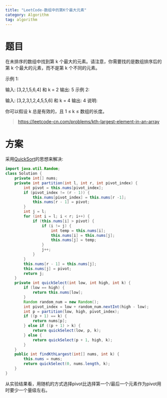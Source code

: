 ```yaml
---
title: "LeetCode-数组中的第K个最大元素"
category: Algorithm
tag: algorithm
---
```

# 题目 #
在未排序的数组中找到第 k 个最大的元素。请注意，你需要找的是数组排序后的第 k 个最大的元素，而不是第 k 个不同的元素。

示例 1:

输入: [3,2,1,5,6,4] 和 k = 2
输出: 5
示例 2:

输入: [3,2,3,1,2,4,5,5,6] 和 k = 4
输出: 4
说明:

你可以假设 k 总是有效的，且 1 ≤ k ≤ 数组的长度。

> https://leetcode-cn.com/problems/kth-largest-element-in-an-array
# 方案 #
采用[QuickSort](https://leon-wtf.github.io/leon.github.io/algorithm/2019/07/26/sort/#more)的思想来解决:
```java
import java.util.Random;
class Solution {
    private int[] nums;
    private int partition(int l, int r, int pivot_index) {
        int pivot = this.nums[pivot_index];
        if (pivot_index != (r - 1)) {
            this.nums[pivot_index] = this.nums[r -1];
            this.nums[r - 1] = pivot;
        }
        int j = l;
        for (int i = l; i < r; i++) {
            if (this.nums[i] > pivot) {
                if (i != j) {
                    int temp = this.nums[i];
                    this.nums[i] = this.nums[j];
                    this.nums[j] = temp;
                }
                j++;
            }
        }
        this.nums[r - 1] = this.nums[j];
        this.nums[j] = pivot;
        return j;
    } 
    private int quickSelect(int low, int high, int k) {
        if (low == high) {
            return this.nums[low];
        }
        Random random_num = new Random();
        int pivot_index = low + random_num.nextInt(high - low); 
        int p = partition(low, high, pivot_index);
        if ((p + 1) == k) {
            return nums[p];
        } else if ((p + 1) > k) {
            return quickSelect(low, p, k);
        } else {
            return quickSelect(p + 1, high, k);
        }        
    }    
    public int findKthLargest(int[] nums, int k) {
        this.nums = nums;
        return quickSelect(0, nums.length, k);
    }
}
```
从实验结果看，用随机的方式选择pivot比选择第一个/最后一个元素作为pivot用时要少一个量级左右。